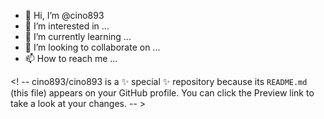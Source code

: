 - 👋 Hi, I’m @cino893
- 👀 I’m interested in ...
- 🌱 I’m currently learning ...
- 💞️ I’m looking to collaborate on ...
- 📫 How to reach me ...

<! --
cino893/cino893 is a ✨ special ✨ repository because its `README.md` (this file) appears on your GitHub profile.
You can click the Preview link to take a look at your changes.
-- >
